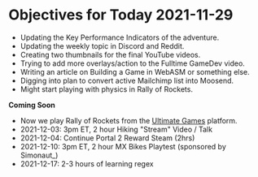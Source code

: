 # Objectives for Today 2021-11-29

- Updating the Key Performance Indicators of the adventure.
- Updating the weekly topic in Discord and Reddit.
- Creating two thumbnails for the final YouTube videos.
- Trying to add more overlays/action to the Fulltime GameDev video.
- Writing an article on Building a Game in WebASM or something else.
- Digging into plan to convert active Mailchimp list into Moosend.
- Might start playing with physics in Rally of Rockets.

**Coming Soon**

- Now we play Rally of Rockets from the [Ultimate Games](https://ultimate.games/) platform.
- 2021-12-03: 3pm ET, 2 hour Hiking "Stream" Video / Talk
- 2021-12-04: Continue Portal 2 Reward Steam (2hrs)
- 2021-12-10: 3pm ET, 2 hour MX Bikes Playtest (sponsored by Simonaut_)
- 2021-12-17: 2-3 hours of learning regex
